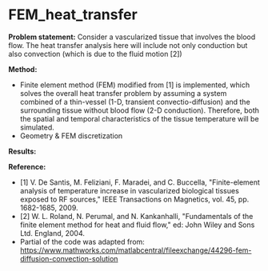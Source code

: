 # FEM_heat_transfer

**Problem statement:**
Consider a vascularized tissue that involves the blood flow. The heat transfer analysis here will include not only conduction but also
convection (which is due to the fluid motion [2])

**Method:**
- Finite element method (FEM) modified from [1] is implemented, which solves the overall heat transfer problem by assuming a system combined of a thin-vessel (1-D, transient convectio-diffusion) and the surrounding tissue without blood flow (2-D conduction). Therefore,  both the spatial and temporal characteristics of the tissue temperature will be simulated.
- Geometry & FEM discretization


**Results:**


**Reference:**
- [1] V. De Santis, M. Feliziani, F. Maradei, and C. Buccella, "Finite-element analysis of temperature increase in vascularized
biological tissues exposed to RF sources," IEEE Transactions on Magnetics, vol. 45, pp. 1682-1685, 2009.
- [2] W. L. Roland, N. Perumal, and N. Kankanhalli, "Fundamentals of the finite element method for heat and fluid flow," ed: John Wiley
and Sons Ltd. England, 2004.
- Partial of the code was adapted from: https://www.mathworks.com/matlabcentral/fileexchange/44296-fem-diffusion-convection-solution
